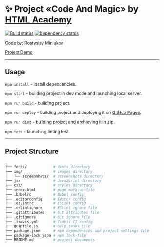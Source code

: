 # :sparkles: Project «Code And Magic» by [HTML Academy](https://htmlacademy.ru)

[![Build status][travis-image]][travis-url] [![Dependency status][dependency-image]][dependency-url]

Code by: [Rostyslav Miniukov](https://github.com/embyth/)

[Project Demo](https://embyth.github.io/code-and-magic/)

---

## Usage

`npm install` - install dependencies.

`npm start` - building project in dev mode and launching local server.

`npm run build` - building project.

`npm run deploy` - building project and deploying it on [GitHub Pages](https://pages.github.com).

`npm run dist` - building project and archieving it in zip.

`npm test` - launching linting test.

---

## Project Structure

```bash
.
├── fonts/            # fonts directory
├── img/              # images directory
│   └── screenshots/  # screenshots directory
├── js/               # JavaScript directory
├── css/              # styles directory
├── index.html        # page mark-up file
├── .babelrc          # Babel config
├── .editorconfig     # Editor config
├── .eslintrc         # ESLint config
├── .eslintignore     # ESLint ignore file
├── .gitattributes    # Git attributes file
├── .gitignore        # Git ignore file
├── .travis.yml       # Travis CI config
├── gulpfile.js       # Gulp tasks file
├── package.json      # npm dependencies and project settings file
├── package-lock.json # npm lock-file
└── README.md         # project documents
```

[travis-image]: https://travis-ci.org/embyth/code-and-magic.svg?branch=master
[travis-url]: https://travis-ci.org/embyth/code-and-magic
[dependency-image]: https://david-dm.org/embyth/code-and-magic/dev-status.svg?style=flat-square
[dependency-url]: https://david-dm.org/embyth/code-and-magic?type=dev
